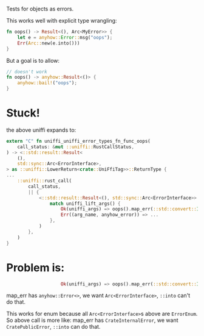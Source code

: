Tests for objects as errors.

This works well with explicit type wrangling:

```rust
fn oops() -> Result<(), Arc<MyError>> {
    let e = anyhow::Error::msg("oops");
    Err(Arc::new(e.into()))
}
```

But a goal is to allow:

```rust
// doesn't work
fn oops() -> anyhow::Result<()> {
    anyhow::bail!("oops");
}
```

# Stuck!

the above uniffi expands to:

```rust
extern "C" fn uniffi_uniffi_error_types_fn_func_oops(
    call_status: &mut ::uniffi::RustCallStatus,
) -> <::std::result::Result<
    (),
    std::sync::Arc<ErrorInterface>,
> as ::uniffi::LowerReturn<crate::UniFfiTag>>::ReturnType {
...
    ::uniffi::rust_call(
        call_status,
        || {
            <::std::result::Result<(), std::sync::Arc<ErrorInterface>> as ::uniffi::LowerReturn ...>::lower_return(
                match uniffi_lift_args() {
                    Ok(uniffi_args) => oops().map_err(::std::convert::Into::into),
                    Err((arg_name, anyhow_error)) => ...
                },
            )
        },
    )
}
```

# Problem is:
```rust
                    Ok(uniffi_args) => oops().map_err(::std::convert::Into::into),
```

map_err has `anyhow::Error<>`, we want `Arc<ErrorInterface>`, `::into` can't do that.

This works for enum because  all `Arc<ErrorInterface>`s above are `ErrorEnum`. So above call is more like:
map_err has `CrateInternalError`, we want `CratePublicError`, `::into` can do that.
